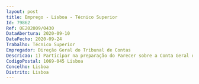 ```yaml
--- 
layout: post
title: Emprego - Lisboa - Técnico Superior
Id: 79862
Ref: OE202009/0430
DataAbertura: 2020-09-10
DataFecho: 2020-09-24
Trabalho: Técnico Superior
Empregador: Direção Geral do Tribunal de Contas
Descricao: 1) Participar na preparação do Parecer sobre a Conta Geral do Estado, designadamente em matérias relacionadas com a) os riscos para a sustentabilidade das finanças públicas portuguesas e com o processo orçamental no quadro do cumprimento das regras europeias b) o cumprimento das regras orçamentais que derivam do Tratado Orçamental c) as políticas públicas e a qualidade da despesa.2) Apreciação, no quadro do processo orçamental, da informação disponibilizada nos diferentes documentos de programação, designadamente quanto à especificação das medidas de política económica e de política orçamental, conducentes à trajetória do défice orçamental e da dívida pública decorrente das orientações europeias, à orientação estratégica da política de desenvolvimento económico e social e a sua compatibilização com os objetivos orçamentais e à apresentação e justificação da política orçamental.3) Participação em reuniões de trabalho internacionais.
CodigoPostal: 1069-045 Lisboa
Concelho: Lisboa
Distrito: Lisboa
--- 
```

